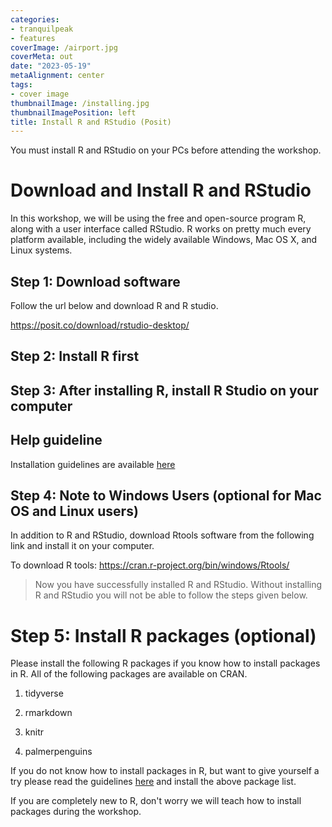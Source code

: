 ```yaml
---
categories:
- tranquilpeak
- features
coverImage: /airport.jpg
coverMeta: out
date: "2023-05-19"
metaAlignment: center
tags:
- cover image
thumbnailImage: /installing.jpg
thumbnailImagePosition: left
title: Install R and RStudio (Posit)
---
```


You must install R and RStudio on your PCs before attending the workshop.

# Download and Install R and RStudio 

In this workshop, we will be using the free and open-source program R, along with a user interface called RStudio. R works on pretty much every platform available, including the widely available Windows, Mac OS X, and Linux systems.

## Step 1: Download software

Follow the url below and download R and R studio.

https://posit.co/download/rstudio-desktop/

## Step 2: Install R first

## Step 3: After installing R, install R Studio on your computer

## Help guideline

Installation guidelines are available [here](https://r4fun.netlify.app/blog/topic1/)

## Step 4: Note to Windows Users (optional for Mac OS and Linux users)

In addition to R and RStudio, download Rtools software from the following link and install it on your computer.

To download R tools: https://cran.r-project.org/bin/windows/Rtools/

> Now you have successfully installed R and RStudio. Without installing R and RStudio you will not be able to follow the steps given below.

# Step 5: Install R packages (optional)

Please install the following R packages if you know how to install packages in R. All of the following packages are available on CRAN.

1. tidyverse

2. rmarkdown

3. knitr

4. palmerpenguins


If you do not know how to install packages in R, but want to give yourself a try please read the guidelines [here](https://r4fun.netlify.app/blog/topic2/) and install the above package list.

If you are completely new to R, don't worry we will teach how to install packages during the workshop.
